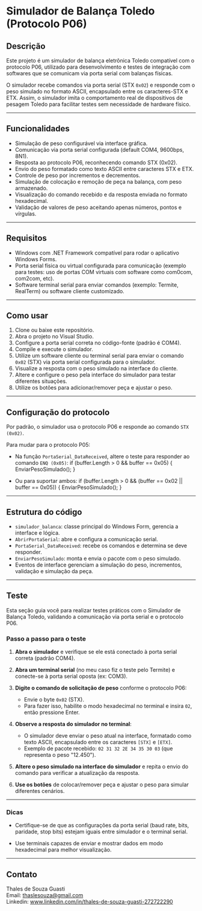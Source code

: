 # Simulador de Balança Toledo (Protocolo P06)

## Descrição

Este projeto é um simulador de balança eletrônica Toledo compatível com o protocolo P06, utilizado para desenvolvimento e testes de integração com softwares que se comunicam via porta serial com balanças físicas.

O simulador recebe comandos via porta serial (STX `0x02`) e responde com o peso simulado no formato ASCII, encapsulado entre os caracteres-STX e ETX. Assim, o simulador imita o comportamento real de dispositivos de pesagem Toledo para facilitar testes sem necessidade de hardware físico.

---

## Funcionalidades

- Simulação de peso configurável via interface gráfica.
- Comunicação via porta serial configurada (default COM4, 9600bps, 8N1).
- Resposta ao protocolo P06, reconhecendo comando STX (0x02).
- Envio do peso formatado como texto ASCII entre caracteres STX e ETX.
- Controle de peso por incrementos e decrementos.
- Simulação de colocação e remoção de peça na balança, com peso armazenado.
- Visualização do comando recebido e da resposta enviada no formato hexadecimal.
- Validação de valores de peso aceitando apenas números, pontos e vírgulas.

---

## Requisitos

- Windows com .NET Framework compatível para rodar o aplicativo Windows Forms.
- Porta serial física ou virtual configurada para comunicação (exemplo para testes: uso de portas COM virtuais com software como com0com, com2com, etc).
- Software terminal serial para enviar comandos (exemplo: Termite, RealTerm) ou software cliente customizado.

---

## Como usar

1. Clone ou baixe este repositório.
2. Abra o projeto no Visual Studio.
3. Configure a porta serial correta no código-fonte (padrão é COM4).
4. Compile e execute o simulador.
5. Utilize um software cliente ou terminal serial para enviar o comando `0x02` (STX) via porta serial configurada para o simulador.
6. Visualize a resposta com o peso simulado na interface do cliente.
7. Altere e configure o peso pela interface do simulador para testar diferentes situações.
8. Utilize os botões para adicionar/remover peça e ajustar o peso.

---

## Configuração do protocolo

Por padrão, o simulador usa o protocolo P06 e responde ao comando `STX (0x02)`.

Para mudar para o protocolo P05:

- Na função `PortaSerial_DataReceived`, altere o teste para responder ao comando `ENQ (0x05)`:
  if (buffer.Length > 0 && buffer == 0x05)
  {
    EnviarPesoSimulado();
  }
  
- Ou para suportar ambos:
  if (buffer.Length > 0 && (buffer == 0x02 || buffer == 0x05))
  {
    EnviarPesoSimulado();
  }

---

## Estrutura do código

- `simulador_balanca`: classe principal do Windows Form, gerencia a interface e lógica.
- `AbrirPortaSerial`: abre e configura a comunicação serial.
- `PortaSerial_DataReceived`: recebe os comandos e determina se deve responder.
- `EnviarPesoSimulado`: monta e envia o pacote com o peso simulado.
- Eventos de interface gerenciam a simulação do peso, incrementos, validação e simulação da peça.

---

## Teste

Esta seção guia você para realizar testes práticos com o Simulador de Balança Toledo, validando a comunicação via porta serial e o protocolo P06.

### Passo a passo para o teste

1. **Abra o simulador** e verifique se ele está conectado à porta serial correta (padrão COM4).

2. **Abra um terminal serial** (no meu caso fiz o teste pelo Termite) e conecte-se à porta serial oposta (ex: COM3).

3. **Digite o comando de solicitação de peso** conforme o protocolo P06:  
   - Envie o byte `0x02` (STX).  
   - Para fazer isso, habilite o modo hexadecimal no terminal e insira `02`, então pressione Enter.

4. **Observe a resposta do simulador no terminal**:  
   - O simulador deve enviar o peso atual na interface, formatado como texto ASCII, encapsulado entre os caracteres `[STX]` e `[ETX]`.  
   - Exemplo de pacote recebido: `02 31 32 2E 34 35 30 03` (que representa o peso "12.450").

5. **Altere o peso simulado na interface do simulador** e repita o envio do comando para verificar a atualização da resposta.

6. **Use os botões** de colocar/remover peça e ajustar o peso para simular diferentes cenários.

---

### Dicas

- Certifique-se de que as configurações da porta serial (baud rate, bits, paridade, stop bits) estejam iguais entre simulador e o terminal serial.

- Use terminais capazes de enviar e mostrar dados em modo hexadecimal para melhor visualização.

---

## Contato

Thales de Souza Guasti  
Email: thaslesouza@gmail.com  
Linkedin: www.linkedin.com/in/thales-de-souza-guasti-272722290

